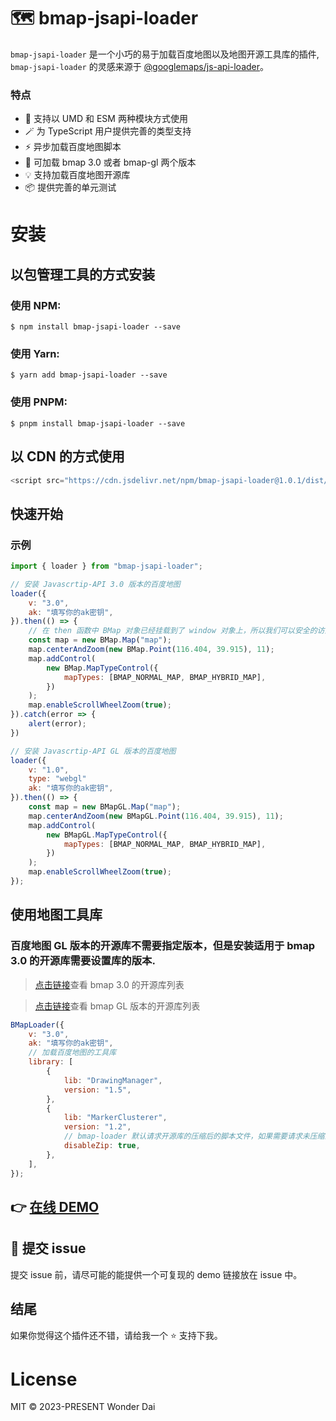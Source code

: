 # 🗺️ bmap-jsapi-loader

`bmap-jsapi-loader` 是一个小巧的易于加载百度地图以及地图开源工具库的插件, `bmap-jsapi-loader` 的灵感来源于 [@googlemaps/js-api-loader](https://www.npmjs.com/package/@googlemaps/js-api-loader)。

### 特点

-   🎨 支持以 UMD 和 ESM 两种模块方式使用
-   🪄 为 TypeScript 用户提供完善的类型支持
-   ⚡ 异步加载百度地图脚本
-   💌 可加载 bmap 3.0 或者 bmap-gl 两个版本
-   💡 支持加载百度地图开源库
-   📦 提供完善的单元测试

# 安装

## 以包管理工具的方式安装

### 使用 NPM:

```shell
$ npm install bmap-jsapi-loader --save
```

### 使用 Yarn:

```shell
$ yarn add bmap-jsapi-loader --save
```

### 使用 PNPM:

```shell
$ pnpm install bmap-jsapi-loader --save
```

## 以 CDN 的方式使用

```js
<script src="https://cdn.jsdelivr.net/npm/bmap-jsapi-loader@1.0.1/dist/index.umd.js"></script>
```

## 快速开始

### 示例

```js
import { loader } from "bmap-jsapi-loader";

// 安装 Javascrtip-API 3.0 版本的百度地图
loader({
    v: "3.0",
    ak: "填写你的ak密钥",
}).then(() => {
    // 在 then 函数中 BMap 对象已经挂载到了 window 对象上，所以我们可以安全的访问 BMap 对象的属性和方法
    const map = new BMap.Map("map");
    map.centerAndZoom(new BMap.Point(116.404, 39.915), 11);
    map.addControl(
        new BMap.MapTypeControl({
            mapTypes: [BMAP_NORMAL_MAP, BMAP_HYBRID_MAP],
        })
    );
    map.enableScrollWheelZoom(true);
}).catch(error => {
    alert(error);
})

// 安装 Javascrtip-API GL 版本的百度地图
loader({
    v: "1.0",
    type: "webgl"
    ak: "填写你的ak密钥",
}).then(() => {
    const map = new BMapGL.Map("map");
    map.centerAndZoom(new BMapGL.Point(116.404, 39.915), 11);
    map.addControl(
        new BMapGL.MapTypeControl({
            mapTypes: [BMAP_NORMAL_MAP, BMAP_HYBRID_MAP],
        })
    );
    map.enableScrollWheelZoom(true);
});
```

## 使用地图工具库

### 百度地图 GL 版本的开源库不需要指定版本，但是安装适用于 bmap 3.0 的开源库需要设置库的版本.

> [点击链接](https://lbsyun.baidu.com/index.php?title=jspopular3.0/openlibrary)查看 bmap 3.0 的开源库列表

> [点击链接](https://github.com/huiyan-fe/BMapGLLib)查看 bmap GL 版本的开源库列表

```js
BMapLoader({
    v: "3.0",
    ak: "填写你的ak密钥",
    // 加载百度地图的工具库
    library: [
        {
            lib: "DrawingManager",
            version: "1.5",
        },
        {
            lib: "MarkerClusterer",
            version: "1.2",
            // bmap-loader 默认请求开源库的压缩后的脚本文件，如果需要请求未压缩的源文件，设置 `disableZip: true` 即可。
            disableZip: true,
        },
    ],
});
```

## 👉 [在线 DEMO](https://codesandbox.io/s/sad-firefly-nvbl4c?file=/src/App.vue)

## 🐛 提交 issue

提交 issue 前，请尽可能的能提供一个可复现的 demo 链接放在 issue 中。

## 结尾

如果你觉得这个插件还不错，请给我一个 ⭐ 支持下我。

# License

MIT © 2023-PRESENT Wonder Dai
